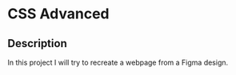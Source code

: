 # CSS Advanced

## Description

In this project I will try to recreate a webpage from a Figma design.